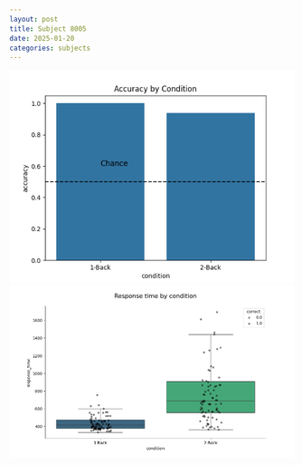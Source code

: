 ```yaml
---
layout: post
title: Subject 8005
date: 2025-01-20
categories: subjects
---
```


![](data/8005/run-24/8005_ATS_acc.png)
![](data/8005/run-24/8005_ATS_rt.png)
